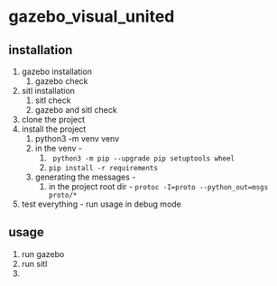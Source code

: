 # gazebo_visual_united

## installation 
1. gazebo installation 
    1. gazebo check 
2. sitl installation
   1. sitl check
   2. gazebo and sitl check   
3. clone the project 
4. install the project  
   1. python3 -m venv venv
   2. in the venv - 
      1. ``` python3 -m pip --upgrade pip setuptools wheel```
      2. ```pip install -r requirements```
   3. generating the messages - 
      1. in the project root dir - ```protoc -I=proto --python_out=msgs proto/*```
5. test everything - run usage in debug mode 


## usage
1. run gazebo 
2. run sitl 
3. 